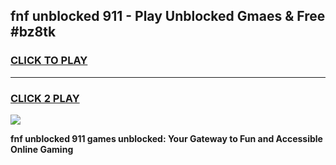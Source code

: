 
## fnf unblocked 911 - Play Unblocked Gmaes & Free #bz8tk
<h3>
<a href="https://news.freeplayer.one?title=fnf_unblocked_911&ref=26F">CLICK TO PLAY</a></h3>
<hr>

<h3>
<a href="https://news.freeplayer.one?title=fnf_unblocked_911&ref=26F">CLICK 2 PLAY</a>
  
</h3>

<a href="https://news.freeplayer.one?title=fnf_unblocked_911&ref=26F/"><img src="https://clearcache.store/games.png"></a>


**fnf unblocked 911 games unblocked: Your Gateway to Fun and Accessible Online Gaming**
